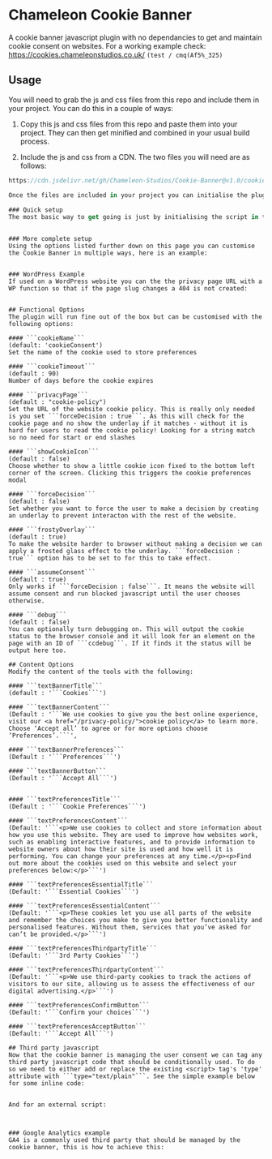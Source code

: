 # Chameleon Cookie Banner
A cookie banner javascript plugin with no dependancies to get and maintain cookie consent on websites. For a working example check: https://cookies.chameleonstudios.co.uk/ ```(test / cmq(Af5%_325)```

## Usage
You will need to grab the js and css files from this repo and include them in your project. You can do this in a couple of ways:

1. Copy this js and css files from this repo and paste them into your project. They can then get minified and combined in your usual build process.

2. Include the js and css from a CDN. The two files you will need are as follows:

```https://cdn.jsdelivr.net/gh/Chameleon-Studios/Cookie-Banner@v1.0/cookies.min.js
https://cdn.jsdelivr.net/gh/Chameleon-Studios/Cookie-Banner@v1.0/cookies.min.css```

Once the files are included in your project you can initialise the plugin:

### Quick setup
The most basic way to get going is just by initialising the script in the following way, this will just use all the default settings:
```
<script type="text/javascript">
	var cookieBanner = new cookieBanner();
</script>
```

### More complete setup
Using the options listed further down on this page you can customise the Cookie Banner in multiple ways, here is an example:
```
<script type="text/javascript">
	var cookieBanner = new cookieBanner({
		cookieName: "cookieBanner", 
		forceDecision: true, 
		cookieTimeout: 90, 
		privacyPage : "privacy-policy", 
		debug : true, 
	});
</script>
```

### WordPress Example
If used on a WordPress website you can the the privacy page URL with a WP function so that if the page slug changes a 404 is not created:
```
<script type="text/javascript">
	var cookieBanner = new cookieBanner({
		privacyPage : "<?php echo get_the_permalink(3); ?>", 
	});
</script>
```

## Functional Options
The plugin will run fine out of the box but can be customised with the following options: 

#### ```cookieName```
(default: 'cookieConsent')
Set the name of the cookie used to store preferences

#### ```cookieTimeout```
(default : 90)
Number of days before the cookie expires 

#### ```privacyPage``` 
(default : "cookie-policy")
Set the URL of the website cookie policy. This is really only needed is you set ```forceDecision : true```. As this will check for the cookie page and no show the underlay if it matches - without it is hard for users to read the cookie policy! Looking for a string match so no need for start or end slashes

#### ```showCookieIcon```
(default : false)
Choose whether to show a little cookie icon fixed to the bottom left corner of the screen. Clicking this triggers the cookie preferences modal

#### ```forceDecision```
(default : false)
Set whether you want to force the user to make a decision by creating an underlay to prevent interacton with the rest of the website. 

#### ```frostyOverlay```
(default : true)
To make the website harder to browser without making a decision we can apply a frosted glass effect to the underlay. ```forceDecision : true``` option has to be set to for this to take effect.

#### ```assumeConsent```
(default : true)
Only works if ```forceDecision : false```. It means the website will assume consent and run blocked javascript until the user chooses otherwise.

#### ```debug```
(default : false)
You can optionally turn debugging on. This will output the cookie status to the browser console and it will look for an element on the page with an ID of ```ccdebug```. If it finds it the status will be output here too.

## Content Options
Modify the content of the tools with the following:

#### ```textBannerTitle```
(default : '```Cookies```')

#### ```textBannerContent```
(Default : '```We use cookies to give you the best online experience, visit our <a href="/privacy-policy/">cookie policy</a> to learn more. Choose ‘Accept all’ to agree or for more options choose ‘Preferences’.```',

#### ```textBannerPreferences```
(Default : '```Preferences```')

#### ```textBannerButton```
(Default : '```Accept All```')


#### ```textPreferencesTitle```
(Default : '```Cookie Preferences```')

#### ```textPreferencesContent```
(Default: '```<p>We use cookies to collect and store information about how you use this website. They are used to improve how websites work, such as enabling interactive features, and to provide information to website owners about how their site is used and how well it is performing. You can change your preferences at any time.</p><p>Find out more about the cookies used on this website and select your preferences below:</p>```')

#### ```textPreferencesEssentialTitle```
(Default: '```Essential Cookies```')

#### ```textPreferencesEssentialContent```
(Default: '```<p>These cookies let you use all parts of the website and remember the choices you make to give you better functionality and personalised features. Without them, services that you’ve asked for can’t be provided.</p>```')

#### ```textPreferencesThirdpartyTitle```
(Default: '```3rd Party Cookies```')

#### ```textPreferencesThirdpartyContent```
(Default: '```<p>We use third-party cookies to track the actions of visitors to our site, allowing us to assess the effectiveness of our digital advertising.</p>```')

#### ```textPreferencesConfirmButton```
(Default: '```Confirm your choices```')

#### ```textPreferencesAcceptButton```
(Default: '```Accept All```')

## Third party javascript
Now that the cookie banner is managing the user consent we can tag any third party javascript code that should be conditionally used. To do so we need to either add or replace the existing <script> tag's 'type' attribute with ```type="text/plain"```. See the simple example below for some inline code:

```
<script type="text/plain">
	// Dont run me until you have the users consent
	alert('BOOM');
</script>
```

And for an external script:
	
```
<script async src="https://www.website.com/this-is-a-javascript-file.js" type="text/plain"></script>
```
	
### Google Analytics example
GA4 is a commonly used third party that should be managed by the cookie banner, this is how to achieve this:

```
<!-- Google tag (gtag.js) -->
<script async src="https://www.googletagmanager.com/gtag/js?id=XX-XXXXXX-XX" type="text/plain"></script>
<script type="text/plain">
  window.dataLayer = window.dataLayer || [];
  function gtag(){dataLayer.push(arguments);}
  gtag('js', new Date());
  gtag('config', 'XX-XXXXXX-XX');
</script>
```


